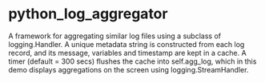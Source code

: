 # python_log_aggregator

A framework for aggregating similar log files using a subclass of logging.Handler.
A unique metadata string is constructed from each log record, and its message, variables and timestamp are kept in a cache.
A timer (default = 300 secs) flushes the cache into self.agg_log, which in this demo displays aggregations on the screen using logging.StreamHandler.
